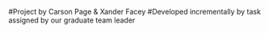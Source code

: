 #Project by Carson Page & Xander Facey
#Developed incrementally by task assigned by our graduate team leader
